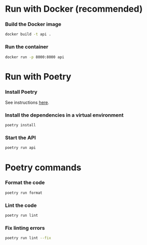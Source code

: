 # Run with Docker (recommended)

### Build the Docker image
```bash
docker build -t api .
```

### Run the container
```bash
docker run -p 8000:8000 api
```
# Run with Poetry

### Install Poetry

See instructions [here](https://python-poetry.org/docs/#installation).

### Install the dependencies in a virtual environment
```bash
poetry install
```

### Start the API

```bash
poetry run api
```

# Poetry commands

### Format the code
```bash
poetry run format
```

### Lint the code
```bash
poetry run lint
```

### Fix linting errors
```bash
poetry run lint --fix
```
